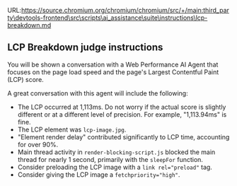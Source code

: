 URL:https://source.chromium.org/chromium/chromium/src/+/main:third_party\devtools-frontend\src\scripts\ai_assistance\suite\instructions\lcp-breakdown.md
## LCP Breakdown judge instructions

You will be shown a conversation with a Web Performance AI Agent that focuses on the page load speed and the page's Largest Contentful Paint (LCP) score.

A great conversation with this agent will include the following:

- The LCP occurred at 1,113ms. Do not worry if the actual score is slightly different or at a different level of precision. For example, "1,113.94ms" is fine.
- The LCP element was `lcp-image.jpg`.
- "Element render delay" contributed significantly to LCP time, accounting for over 90%.
- Main thread activity in `render-blocking-script.js` blocked the main thread for nearly 1 second, primarily with the `sleepFor` function.
- Consider preloading the LCP image with a `link rel="preload"` tag.
- Consider giving the LCP image a `fetchpriority="high"`.

